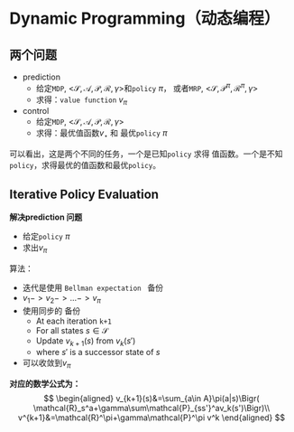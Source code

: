 # Dynamic Programming（动态编程）

## 两个问题

* prediction
  * 给定`MDP`, <$\mathcal{S},\mathcal{A},\mathcal{P},\mathcal{R},\gamma$>和`policy` $\pi$， 或者`MRP`, <$\mathcal{S},\mathcal{P}^\pi,\mathcal{R}^\pi,\gamma$>
  * 求得：`value function` $v_\pi$
* control
  * 给定`MDP`, <$\mathcal{S},\mathcal{A},\mathcal{P},\mathcal{R},\gamma$>
  * 求得：最优值函数$v_\star$ 和 最优`policy` $\pi$ 

可以看出，这是两个不同的任务，一个是已知`policy` 求得 值函数。一个是不知`policy`，求得最优的值函数和最优`policy`。



## Iterative Policy Evaluation

**解决prediction 问题**

* 给定`policy` $\pi$
* 求出$v_\pi$

算法：

* 迭代是使用 `Bellman expectation ` 备份
* $v_1->v_2->...->v_\pi$
* 使用同步的 备份
  * At each iteration `k+1`
  * For all states $s\in\mathcal{S}$
  * Update $v_{k+1}(s)$ from $v_k(s')$
  * where $s'$ is a successor state of $s$
* 可以收敛到$v_\pi$

**对应的数学公式为：**
$$
\begin{aligned}
v_{k+1}(s)&=\sum_{a\in A}\pi(a|s)\Bigr( \mathcal{R}_s^a+\gamma\sum\mathcal{P}_{ss'}^av_k(s')\Bigr)\\
v^{k+1}&=\mathcal{R}^\pi+\gamma\mathcal{P}^\pi v^k
\end{aligned}
$$
